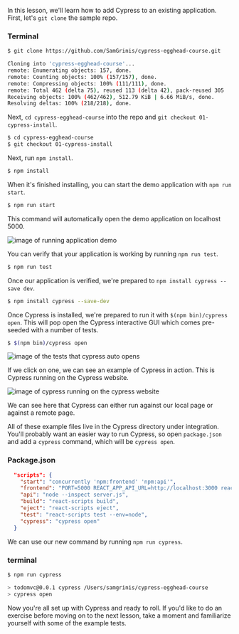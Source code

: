 In this lesson, we'll learn how to add Cypress to an existing application. First, let's `git clone` the sample repo.

### Terminal
```bash
$ git clone https://github.com/SamGrinis/cypress-egghead-course.git

Cloning into 'cypress-egghead-course'...
remote: Enumerating objects: 157, done.
remote: Counting objects: 100% (157/157), done.
remote: Compressing objects: 100% (111/111), done.
remote: Total 462 (delta 75), reused 113 (delta 42), pack-reused 305
Receiving objects: 100% (462/462), 512.79 KiB | 6.66 MiB/s, done.
Resolving deltas: 100% (218/218), done.
```

Next, `cd cypress-egghead-course` into the repo and `git checkout 01-cypress-install`.

```bash
$ cd cypress-egghead-course
$ git checkout 01-cypress-install
```

Next, run `npm install`.

```bash
$ npm install
```

When it's finished installing, you can start the demo application with `npm run start`.

```bash
$ npm run start
```

This command will automatically open the demo application on localhost 5000.

![image of running application demo](https://res.cloudinary.com/dg3gyk0gu/image/upload/v1559626638/transcript-images/02-cypress-install-cypress-in-a-production-application-web.jpg)

You can verify that your application is working by running `npm run test`.

```bash
$ npm run test
```

Once our application is verified, we're prepared to `npm install cypress --save dev`.

```bash
$ npm install cypress --save-dev
```

Once Cypress is installed, we're prepared to run it with `$(npm bin)/cypress open`. This will pop open the Cypress interactive GUI which comes pre-seeded with a number of tests.

```bash
$ $(npm bin)/cypress open
```

![image of the tests that cypress auto opens](https://res.cloudinary.com/dg3gyk0gu/image/upload/v1559626693/transcript-images/02-cypress-install-cypress-in-a-production-application-test1.jpg)

If we click on one, we can see an example of Cypress in action. This is Cypress running on the Cypress website.

![image of cypress running on the cypress website](https://res.cloudinary.com/dg3gyk0gu/image/upload/v1559626688/transcript-images/02-cypress-install-cypress-in-a-production-application-web1.jpg)

We can see here that Cypress can either run against our local page or against a remote page.

All of these example files live in the Cypress directory under integration. You'll probably want an easier way to run Cypress, so open `package.json` and add a `cypress` command, which will be `cypress open`.

### Package.json
```json
  "scripts": {
    "start": "concurrently 'npm:frontend' 'npm:api'",
    "frontend": "PORT=5000 REACT_APP_API_URL=http://localhost:3000 react-scripts start",
    "api": "node --inspect server.js",
    "build": "react-scripts build",
    "eject": "react-scripts eject",
    "test": "react-scripts test --env=node",
    "cypress": "cypress open"
  }
  ```

We can use our new command by running `npm run cypress`.

### terminal
```bash
$ npm run cypress

> todomvc@0.0.1 cypress /Users/samgrinis/cypress-egghead-course
> cypress open
```

Now you're all set up with Cypress and ready to roll. If you'd like to do an exercise before moving on to the next lesson, take a moment and familiarize yourself with some of the example tests.
